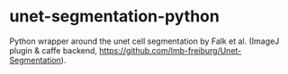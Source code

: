 # unet-segmentation-python
Python wrapper around the unet cell segmentation by Falk et al. (ImageJ plugin &amp; caffe backend, https://github.com/lmb-freiburg/Unet-Segmentation).
